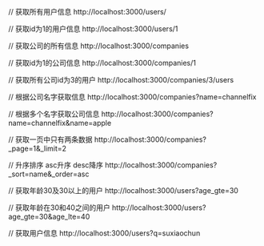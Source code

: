 // 获取所有用户信息
http://localhost:3000/users/

// 获取id为1的用户信息
http://localhost:3000/users/1

// 获取公司的所有信息
http://localhost:3000/companies

// 获取id为1的公司信息
http://localhost:3000/companies/1

// 获取所有公司id为3的用户
http://localhost:3000/companies/3/users

// 根据公司名字获取信息
http://localhost:3000/companies?name=channelfix

// 根据多个名字获取公司信息
http://localhost:3000/companies?name=channelfix&name=apple

// 获取一页中只有两条数据
http://localhost:3000/companies?_page=1&_limit=2

// 升序排序 asc升序 desc降序
http://localhost:3000/companies?_sort=name&_order=asc

// 获取年龄30及30以上的用户
http://localhost:3000/users?age_gte=30

// 获取年龄在30和40之间的用户
http://localhost:3000/users?age_gte=30&age_lte=40

// 获取用户信息
http://localhost:3000/users?q=suxiaochun
